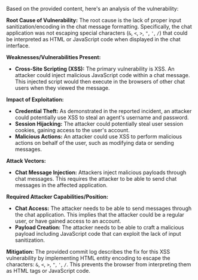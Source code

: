 Based on the provided content, here's an analysis of the vulnerability:

**Root Cause of Vulnerability:**
The root cause is the lack of proper input sanitization/encoding in the chat message formatting. Specifically, the chat application was not escaping special characters (`&`, `<`, `>`, `"`, `'`, `/`) that could be interpreted as HTML or JavaScript code when displayed in the chat interface.

**Weaknesses/Vulnerabilities Present:**
- **Cross-Site Scripting (XSS):** The primary vulnerability is XSS. An attacker could inject malicious JavaScript code within a chat message. This injected script would then execute in the browsers of other chat users when they viewed the message.

**Impact of Exploitation:**
- **Credential Theft:** As demonstrated in the reported incident, an attacker could potentially use XSS to steal an agent's username and password.
- **Session Hijacking:** The attacker could potentially steal user session cookies, gaining access to the user's account.
- **Malicious Actions:** An attacker could use XSS to perform malicious actions on behalf of the user, such as modifying data or sending messages.

**Attack Vectors:**
- **Chat Message Injection:** Attackers inject malicious payloads through chat messages. This requires the attacker to be able to send chat messages in the affected application.

**Required Attacker Capabilities/Position:**
- **Chat Access:** The attacker needs to be able to send messages through the chat application. This implies that the attacker could be a regular user, or have gained access to an account.
- **Payload Creation:** The attacker needs to be able to craft a malicious payload including JavaScript code that can exploit the lack of input sanitization.

**Mitigation:**
The provided commit log describes the fix for this XSS vulnerability by implementing HTML entity encoding to escape the characters: `&`, `<`, `>`, `"`, `'`, `/`. This prevents the browser from interpreting them as HTML tags or JavaScript code.
